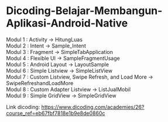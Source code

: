 # Dicoding-Belajar-Membangun-Aplikasi-Android-Native

Modul 1 : Activity -> HitungLuas<br />
Modul 2 : Intent -> Sample_Intent<br />
Modul 3 : Fragment -> SimpleTabApplication<br />
Modul 4 : Flexible UI -> SampleFragmentUsage<br />
Modul 5 : Android Layout -> LayoutSample<br />
Modul 6 : Simple Listview -> SimpleListView<br />
Modul 7 : Custom Listview, Swipe Refresh, and Load More -> SwipeRefreshandLoadMore<br />
Modul 8 : Custom Adapter Listview -> ListJualMobil<br />
Modul 9 : Simple GridView -> SimpleGridView<br />

Link dicoding:
https://www.dicoding.com/academies/26?course_ref=eb67fbf7818e1b9e8de0860c
